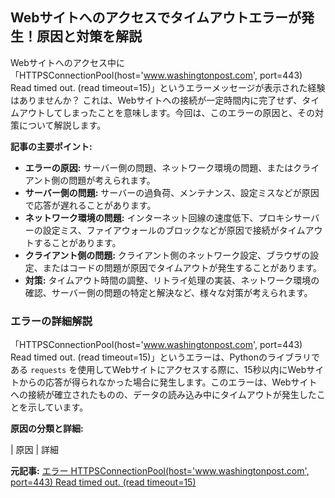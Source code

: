 ## Webサイトへのアクセスでタイムアウトエラーが発生！原因と対策を解説

Webサイトへのアクセス中に「HTTPSConnectionPool(host='www.washingtonpost.com', port=443) Read timed out. (read timeout=15)」というエラーメッセージが表示された経験はありませんか？ これは、Webサイトへの接続が一定時間内に完了せず、タイムアウトしてしまったことを意味します。今回は、このエラーの原因と、その対策について解説します。

**記事の主要ポイント:**

* **エラーの原因:** サーバー側の問題、ネットワーク環境の問題、またはクライアント側の問題が考えられます。
* **サーバー側の問題:** サーバーの過負荷、メンテナンス、設定ミスなどが原因で応答が遅れることがあります。
* **ネットワーク環境の問題:** インターネット回線の速度低下、プロキシサーバーの設定ミス、ファイアウォールのブロックなどが原因で接続がタイムアウトすることがあります。
* **クライアント側の問題:** クライアント側のネットワーク設定、ブラウザの設定、またはコードの問題が原因でタイムアウトが発生することがあります。
* **対策:** タイムアウト時間の調整、リトライ処理の実装、ネットワーク環境の確認、サーバー側の問題の特定と解決など、様々な対策が考えられます。

### エラーの詳細解説

「HTTPSConnectionPool(host='www.washingtonpost.com', port=443) Read timed out. (read timeout=15)」というエラーは、Pythonのライブラリである `requests` を使用してWebサイトにアクセスする際に、15秒以内にWebサイトからの応答が得られなかった場合に発生します。このエラーは、Webサイトへの接続が確立されたものの、データの読み込み中にタイムアウトが発生したことを示しています。

**原因の分類と詳細:**

| 原因 | 詳細 

**元記事:** [エラー HTTPSConnectionPool(host='www.washingtonpost.com', port=443) Read timed out. (read timeout=15)](https://www.washingtonpost.com/technology/2025/05/05/meta-ai-privacy/)